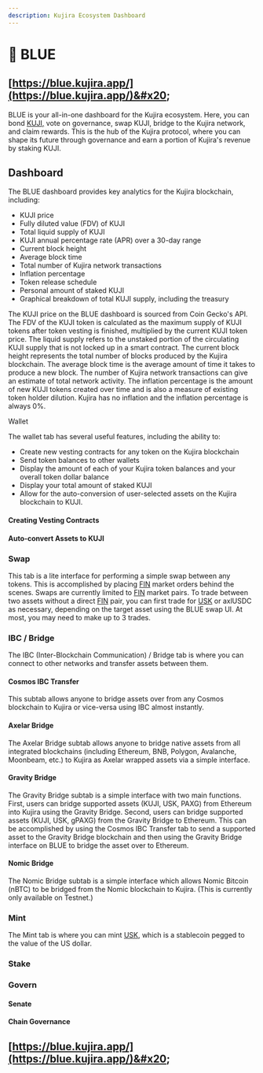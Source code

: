 ```yaml
---
description: Kujira Ecosystem Dashboard
---
```


# 🔷 BLUE

## [https://blue.kujira.app/](https://blue.kujira.app/)&#x20;

BLUE is your all-in-one dashboard for the Kujira ecosystem. Here, you can bond [KUJI,](../tokenomics/kuji-token/) vote on governance, swap KUJI, bridge to the Kujira network, and claim rewards. This is the hub of the Kujira protocol, where you can shape its future through governance and earn a portion of Kujira's revenue by staking KUJI.

## Dashboard

The BLUE dashboard provides key analytics for the Kujira blockchain, including:

* KUJI price
* Fully diluted value (FDV) of KUJI
* Total liquid supply of KUJI
* KUJI annual percentage rate (APR) over a 30-day range
* Current block height
* Average block time
* Total number of Kujira network transactions
* Inflation percentage
* Token release schedule
* Personal amount of staked KUJI
* Graphical breakdown of total KUJI supply, including the treasury

The KUJI price on the BLUE dashboard is sourced from Coin Gecko's API. The FDV of the KUJI token is calculated as the maximum supply of KUJI tokens after token vesting is finished, multiplied by the current KUJI token price. The liquid supply refers to the unstaked portion of the circulating KUJI supply that is not locked up in a smart contract. The current block height represents the total number of blocks produced by the Kujira blockchain. The average block time is the average amount of time it takes to produce a new block. The number of Kujira network transactions can give an estimate of total network activity. The inflation percentage is the amount of new KUJI tokens created over time and is also a measure of existing token holder dilution. Kujira has no inflation and the inflation percentage is always 0%.

Wallet

The wallet tab has several useful features, including the ability to:

* Create new vesting contracts for any token on the Kujira blockchain
* Send token balances to other wallets
* Display the amount of each of your Kujira token balances and your overall token dollar balance
* Display your total amount of staked KUJI
* Allow for the auto-conversion of user-selected assets on the Kujira blockchain to KUJI.

#### Creating Vesting Contracts

#### Auto-convert Assets to KUJI

### Swap

This tab is a lite interface for performing a simple swap between any tokens. This is accomplished by placing [FIN](fin/) market orders behind the scenes. Swaps are currently limited to [FIN](fin/) market pairs. To trade between two assets without a direct [FIN](fin/) pair, you can first trade for [USK](usk-stablecoin.md) or axlUSDC as necessary, depending on the target asset using the BLUE swap UI. At most, you may need to make up to 3 trades.

### IBC / Bridge

The IBC (Inter-Blockchain Communication) / Bridge tab is where you can connect to other networks and transfer assets between them.

#### Cosmos IBC Transfer

This subtab allows anyone to bridge assets over from any Cosmos blockchain to Kujira or vice-versa using IBC almost instantly.

#### Axelar Bridge

The Axelar Bridge subtab allows anyone to bridge native assets from all integrated blockchains (including Ethereum, BNB, Polygon, Avalanche, Moonbeam, etc.) to Kujira as Axelar wrapped assets via a simple interface.&#x20;

#### Gravity Bridge

The Gravity Bridge subtab is a simple interface with two main functions. First, users can bridge supported assets (KUJI, USK, PAXG) from Ethereum into Kujira using the Gravity Bridge. Second, users can bridge supported assets (KUJI, USK, gPAXG) from the Gravity Bridge to Ethereum. This can be accomplished by using the Cosmos IBC Transfer tab to send a supported asset to the Gravity Bridge blockchain and then using the Gravity Bridge interface on BLUE to bridge the asset over to Ethereum.

#### Nomic Bridge

The Nomic Bridge subtab is a simple interface which allows Nomic Bitcoin (nBTC) to be bridged from the Nomic blockchain to Kujira. (This is currently only available on Testnet.)&#x20;

### Mint

The Mint tab is where you can mint [USK](usk-stablecoin.md), which is a stablecoin pegged to the value of the US dollar.

### Stake

### Govern

#### Senate

#### Chain Governance

## [https://blue.kujira.app/](https://blue.kujira.app/)&#x20;
